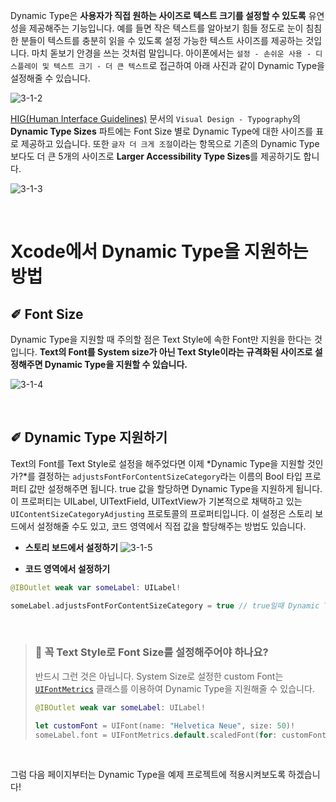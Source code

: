 

Dynamic Type은 **사용자가 직접 원하는 사이즈로 텍스트 크기를 설정할 수 있도록** 유연성을 제공해주는 기능입니다. 예를 들면 작은 텍스트를 알아보기 힘들 정도로 눈이 침침한 분들이 텍스트를 충분히 읽을 수 있도록 설정 가능한 텍스트 사이즈를 제공하는 것입니다. 마치 돋보기 안경을 쓰는 것처럼 말입니다. 아이폰에서는 `설정 - 손쉬운 사용 - 디스플레이 및 텍스트 크기 - 더 큰 텍스트`로 접근하여 아래 사진과 같이 Dynamic Type을 설정해줄 수 있습니다. <br>

![3-1-2](https://user-images.githubusercontent.com/73867548/139013581-e773d4ca-10b0-447b-bc30-97dbce0667cb.jpg)

[HIG(Human Interface Guidelines)](https://developer.apple.com/design/human-interface-guidelines/ios/visual-design/typography/) 문서의 `Visual Design - Typography`의 **Dynamic Type Sizes** 파트에는 Font Size 별로 Dynamic Type에 대한 사이즈를 표로 제공하고 있습니다. 또한 `글자 더 크게 조절`이라는 항목으로 기존의 Dynamic Type보다도 더 큰 5개의 사이즈로 **Larger Accessibility Type Sizes**를 제공하기도 합니다. 

![3-1-3](https://user-images.githubusercontent.com/73867548/139011460-3665b9f8-0f1b-4c75-ba75-4deb3ed6f2f5.jpg)

<br>

# Xcode에서 Dynamic Type을 지원하는 방법

## ✐ Font Size
Dynamic Type을 지원할 때 주의할 점은 Text Style에 속한 Font만 지원을 한다는 것입니다. **Text의 Font를 System size가 아닌 Text Style이라는 규격화된 사이즈로 설정해주면 Dynamic Type을 지원할 수 있습니다.**

![3-1-4](https://user-images.githubusercontent.com/73867548/139012508-957516de-ce27-4de6-bf1b-33e590605e4d.jpg)

<br>

## ✐ Dynamic Type 지원하기
Text의 Font를 Text Style로 설정을 해주었다면 이제 *Dynamic Type을 지원할 것인가?*를 결정하는 `adjustsFontForContentSizeCategory`라는 이름의 Bool 타입 프로퍼티 값만 설정해주면 됩니다. true 값을 할당하면 Dynamic Type을 지원하게 됩니다. 이 프로퍼티는  UILabel, UITextField, UITextView가 기본적으로 채택하고 있는 `UIContentSizeCategoryAdjusting` 프로토콜의 프로퍼티입니다. 이 설정은 스토리 보드에서 설정해줄 수도 있고, 코드 영역에서 직접 값을 할당해주는 방법도 있습니다.

- **스토리 보드에서 설정하기**
![3-1-5](https://user-images.githubusercontent.com/73867548/139012511-b978ef08-fa59-4c0c-8937-ab42af80b5aa.jpg)


- **코드 영역에서 설정하기**

```swift
@IBOutlet weak var someLabel: UILabel!

someLabel.adjustsFontForContentSizeCategory = true // true일때 Dynamic Type 지원
```

<br>

> ### 🤔 꼭 Text Style로 Font Size를 설정해주어야 하나요?
> 반드시 그런 것은 아닙니다. System Size로 설정한 custom Font는 [`UIFontMetrics`](https://developer.apple.com/documentation/uikit/uifontmetrics/) 클래스를 이용하여 Dynamic Type을 지원해줄 수 있습니다.
> ```swift
> @IBOutlet weak var someLabel: UILabel!
> 
> let customFont = UIFont(name: "Helvetica Neue", size: 50)!
> someLabel.font = UIFontMetrics.default.scaledFont(for: customFont)
> ```
> 

<br>

그럼 다음 페이지부터는 Dynamic Type을 예제 프로젝트에 적용시켜보도록 하겠습니다!

